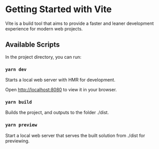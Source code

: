 # Getting Started with Vite

Vite is a build tool that aims to provide a faster and leaner development experience for modern web projects.

## Available Scripts

In the project directory, you can run:

### `yarn dev`

Starts a local web server with HMR for development.

Open [http://localhost:8080](http://localhost:8080) to view it in your browser.

### `yarn build`

Builds the project, and outputs to the folder ./dist.

### `yarn preview`

Start a local web server that serves the built solution from ./dist for previewing.
